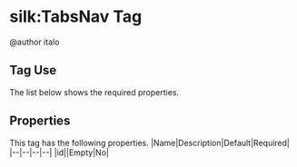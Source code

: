 # silk:TabsNav Tag
@author italo


## Tag Use
The list below shows the required properties.

## Properties
This tag has the following properties.
|Name|Description|Default|Required|
|--|--|--|--|
|id||Empty|No|
